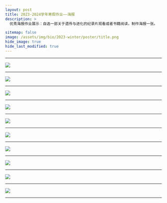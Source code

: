 ```yaml
---
layout: post
title: 2023-2024学年寒假作业——海报
description: >
  优秀海报作业展示：自选一部关于遗传与进化的纪录片观看或者书籍阅读，制作海报一张。

sitemap: false
image: /assets/img/bio/2023-winter/poster/title.png
hide_image: true
hide_last_modified: true
---
```


---

![](../../assets/img/bio/2023-winter/poster/1.jpg)

---

![](../../assets/img/bio/2023-winter/poster/2.jpg)

---

![](../../assets/img/bio/2023-winter/poster/3.jpg)

---

![](../../assets/img/bio/2023-winter/poster/4.jpg)

---

![](../../assets/img/bio/2023-winter/poster/5.jpg)

---

![](../../assets/img/bio/2023-winter/poster/6.jpg)

---

![](../../assets/img/bio/2023-winter/poster/7.jpg)

---

![](../../assets/img/bio/2023-winter/poster/8.jpg)

---

![](../../assets/img/bio/2023-winter/poster/9.jpg)

---

![](../../assets/img/bio/2023-winter/poster/10.jpg)

---